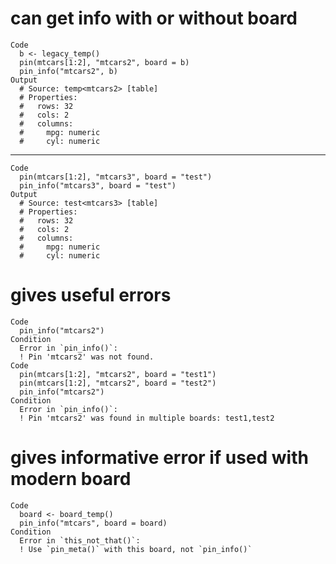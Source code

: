 # can get info with or without board

    Code
      b <- legacy_temp()
      pin(mtcars[1:2], "mtcars2", board = b)
      pin_info("mtcars2", b)
    Output
      # Source: temp<mtcars2> [table]
      # Properties:
      #   rows: 32
      #   cols: 2
      #   columns:
      #     mpg: numeric
      #     cyl: numeric

---

    Code
      pin(mtcars[1:2], "mtcars3", board = "test")
      pin_info("mtcars3", board = "test")
    Output
      # Source: test<mtcars3> [table]
      # Properties:
      #   rows: 32
      #   cols: 2
      #   columns:
      #     mpg: numeric
      #     cyl: numeric

# gives useful errors

    Code
      pin_info("mtcars2")
    Condition
      Error in `pin_info()`:
      ! Pin 'mtcars2' was not found.
    Code
      pin(mtcars[1:2], "mtcars2", board = "test1")
      pin(mtcars[1:2], "mtcars2", board = "test2")
      pin_info("mtcars2")
    Condition
      Error in `pin_info()`:
      ! Pin 'mtcars2' was found in multiple boards: test1,test2

# gives informative error if used with modern board

    Code
      board <- board_temp()
      pin_info("mtcars", board = board)
    Condition
      Error in `this_not_that()`:
      ! Use `pin_meta()` with this board, not `pin_info()`

